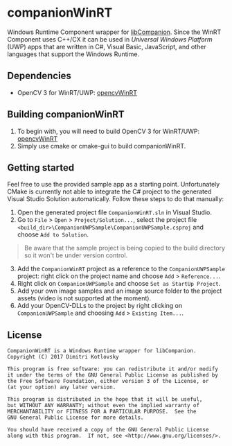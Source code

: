 # companionWinRT

Windows Runtime Component wrapper for [libCompanion](https://github.com/LibCompanion/libCompanion/). Since the WinRT Component uses C++/CX it can be used in *Universal Windows Platform* (UWP) apps that are written in C#, Visual Basic, JavaScript, and other languages that support the Windows Runtime.

## Dependencies

* OpenCV 3 for WinRT/UWP: [opencvWinRT](https://github.com/LibCompanion/opencvWinRT/)

## Building companionWinRT

1. To begin with, you will need to build OpenCV 3 for WinRT/UWP: [opencvWinRT](https://github.com/LibCompanion/opencvWinRT/)
2. Simply use cmake or cmake-gui to build companionWinRT.

## Getting started

Feel free to use the provided sample app as a starting point. Unfortunately CMake is currently not able to integrate the C# project to the generated Visual Studio Solution automatically. Follow these steps to do that manually:

1. Open the generated project file `CompanionWinRT.sln` in Visual Studio.
2. Go to `File` > `Open` > `Project/Solution...`, select the project file `<build_dir>\CompanionUWPSample\CompanionUWPSample.csproj` and choose `Add to Solution`.
> Be aware that the sample project is being copied to the build directory so it won't be under version control.

3. Add the `CompanionWinRT` project as a reference to the `CompanionUWPSample` project: right click on the project name and choose `Add` > `Reference...`.
4. Right click on `CompanionUWPSample` and choose `Set as StartUp Project`.
5. Add your own image samples and an image source folder to the project assets (video is not supported at the moment).
6. Add your OpenCV-DLLs to the project by right clicking on `CompanionUWPSample` and choosing `Add` > `Existing Item...`.

## License

```
CompanionWinRT is a Windows Runtime wrapper for libCompanion.
Copyright (C) 2017 Dimitri Kotlovsky

This program is free software: you can redistribute it and/or modify
it under the terms of the GNU General Public License as published by
the Free Software Foundation, either version 3 of the License, or
(at your option) any later version.

This program is distributed in the hope that it will be useful,
but WITHOUT ANY WARRANTY; without even the implied warranty of
MERCHANTABILITY or FITNESS FOR A PARTICULAR PURPOSE.  See the
GNU General Public License for more details.

You should have received a copy of the GNU General Public License
along with this program.  If not, see <http://www.gnu.org/licenses/>.
```
